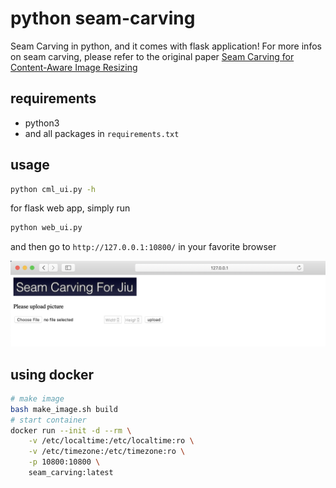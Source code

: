 # python seam-carving
Seam Carving in python, and it comes with flask application! For more infos on seam carving, please refer to the original paper [Seam Carving for Content-Aware Image Resizing](http://www.faculty.idc.ac.il/arik/SCWeb/imret/index.html)

## requirements
- python3
- and all packages in `requirements.txt`

## usage
```bash
python cml_ui.py -h
```

for flask web app, simply run
```bash
python web_ui.py
```

and then go to `http://127.0.0.1:10800/` in your favorite browser

![](images/demo.png)


## using docker
```bash
# make image
bash make_image.sh build
# start container
docker run --init -d --rm \
    -v /etc/localtime:/etc/localtime:ro \
    -v /etc/timezone:/etc/timezone:ro \
    -p 10800:10800 \
    seam_carving:latest
```
